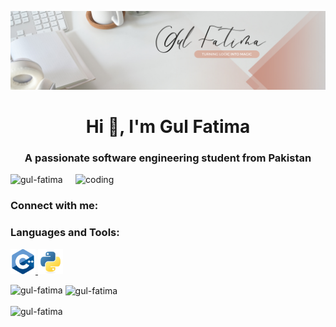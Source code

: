 ![logo](https://github.com/Gul-Fatima/Gul-Fatima/blob/main/1.png)
<h1 align="center">Hi 👋, I'm Gul Fatima</h1>
<h3 align="center">A passionate software engineering student from Pakistan</h3>
<img align = "right" alt = "coding" width = "400" src = "https://i.pinimg.com/564x/ca/92/b2/ca92b26b04cb80893062a181a3e9f8aa.jpg" >
<p align="left"> <img src="https://komarev.com/ghpvc/?username=gul-fatima&label=Profile%20views&color=0e75b6&style=flat" alt="gul-fatima" /> </p>

<h3 align="left">Connect with me:</h3>
<p align="left">
</p>

<h3 align="left">Languages and Tools:</h3>
<p align="left"> <a href="https://www.w3schools.com/cpp/" target="_blank" rel="noreferrer"> <img src="https://raw.githubusercontent.com/devicons/devicon/master/icons/cplusplus/cplusplus-original.svg" alt="cplusplus" width="40" height="40"/> </a> <a href="https://www.python.org" target="_blank" rel="noreferrer"> <img src="https://raw.githubusercontent.com/devicons/devicon/master/icons/python/python-original.svg" alt="python" width="40" height="40"/> </a> </p>

<p><img align="left" src="https://github-readme-stats.vercel.app/api/top-langs?username=gul-fatima&show_icons=true&locale=en&layout=compact" alt="gul-fatima" /></p>

<p>&nbsp;<img align="center" src="https://github-readme-stats.vercel.app/api?username=gul-fatima&show_icons=true&locale=en" alt="gul-fatima" /></p>

<p><img align="center" src="https://github-readme-streak-stats.herokuapp.com/?user=gul-fatima&" alt="gul-fatima" /></p>
